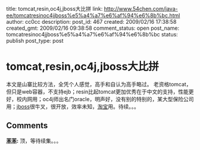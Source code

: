 title: tomcat,resin,oc4j,jboss大比拼
link: http://www.54chen.com/java-ee/tomcatresinoc4jjboss%e5%a4%a7%e6%af%94%e6%8b%bc.html
author: cc0cc
description: 
post_id: 467
created: 2009/02/16 17:38:58
created_gmt: 2009/02/16 09:38:58
comment_status: open
post_name: tomcatresinoc4jjboss%e5%a4%a7%e6%af%94%e6%8b%bc
status: publish
post_type: post

# tomcat,resin,oc4j,jboss大比拼

本文是山寨比较方法，全凭个人感觉，高手和自认为高手略过。 老资格tomcat，但只是web容器，不支持ejb；resin比起tomcat更加优秀在于中文的支持，性能更好，校内网用；oc4j师出名门oracle，明声好，没有别的特别的，某大型保险公司用；[jboss](/c/381)很牛叉，很开放，效率未知，[淘宝](http://www.54chen.com/c/354)用。待续。。。

## Comments

**[苯苯](#177 "2009-02-16 20:29:46"):** 顶，等待续集。。。

